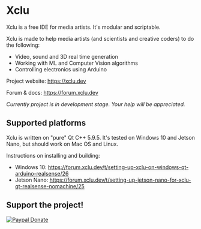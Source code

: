 


# Xclu
Xclu is a free IDE for media artists. It's modular and scriptable.

Xclu is made to help media artists (and scientists and creative coders) to do the following:

* Video, sound and 3D real time generation
* Working with ML and Computer Vision algorithms
* Controlling electronics using Arduino


Project website: https://xclu.dev

Forum & docs: https://forum.xclu.dev

*Currently project is in development stage. Your help will be appreciated.*

## Supported platforms
Xclu is written on "pure" Qt C++ 5.9.5. It's tested on Windows 10 and Jetson Nano, but should work on Mac OS and Linux.

Instructions on installing and building: 

* Windows 10: https://forum.xclu.dev/t/setting-up-xclu-on-windows-qt-arduino-realsense/26
* Jetson Nano: https://forum.xclu.dev/t/setting-up-jetson-nano-for-xclu-qt-realsense-nomachine/25



## Support the project!

[![Paypal Donate](https://img.shields.io/badge/Donate-PayPal-green.svg)](https://www.paypal.com/cgi-bin/webscr?cmd=_s-xclick&hosted_button_id=3SBCQHSGY3EEN)